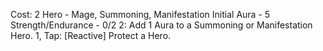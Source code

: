 Cost: 2
Hero - Mage, Summoning, Manifestation
Initial Aura - 5
Strength/Endurance - 0/2
2: Add 1 Aura to a Summoning or Manifestation Hero.
1, Tap: [Reactive] Protect a Hero.